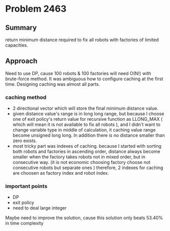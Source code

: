 # Problem 2463
## Summary
return minimum distance required to fix all robots with factories of limited capacities.

## Approach
Need to use DP, cause 100 robots & 100 factories will need O(N!) with brute-force method.
It was ambiguous how to configure caching at the first time.
Designing caching was almost all parts.

### caching method
- 2 directional vector which will store the final minimum distance value.
- given distance value's range is in long long range, but because I choose one of exit policy's return value for recursive function as LLONG_MAX ( which will mean it is not available to fix all robots ), 
and I didn't want to change variable type in middle of calculation, it caching value range become unsigned long long. In addition there is no distance smaller than zero exists.
- most tricky part was indexes of caching.
because I started with sorting both robots and factories in ascending order,
distance always become smaller when the factory takes robots not in mixed order, but in consecutive way. (it is not economic choosing factory choose not consecutive robots but separate ones )
therefore, 2 indexes for caching are choosen as factory index and robot index.

### important points
- DP
- exit policy
- need to deal large integer

Maybe need to improve the solution, cause this solution only beats 53.40% in time complexity
